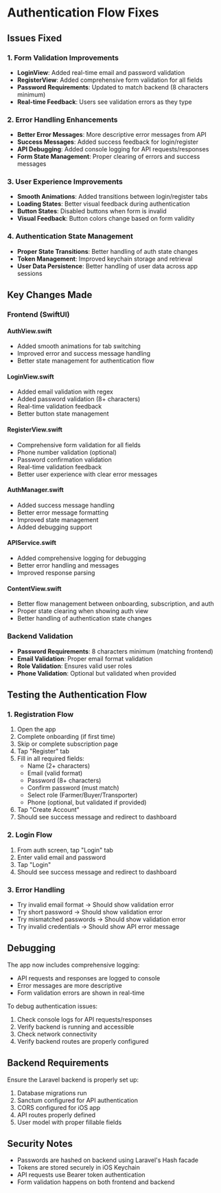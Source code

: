 # Authentication Flow Fixes

## Issues Fixed

### 1. Form Validation Improvements
- **LoginView**: Added real-time email and password validation
- **RegisterView**: Added comprehensive form validation for all fields
- **Password Requirements**: Updated to match backend (8 characters minimum)
- **Real-time Feedback**: Users see validation errors as they type

### 2. Error Handling Enhancements
- **Better Error Messages**: More descriptive error messages from API
- **Success Messages**: Added success feedback for login/register
- **API Debugging**: Added console logging for API requests/responses
- **Form State Management**: Proper clearing of errors and success messages

### 3. User Experience Improvements
- **Smooth Animations**: Added transitions between login/register tabs
- **Loading States**: Better visual feedback during authentication
- **Button States**: Disabled buttons when form is invalid
- **Visual Feedback**: Button colors change based on form validity

### 4. Authentication State Management
- **Proper State Transitions**: Better handling of auth state changes
- **Token Management**: Improved keychain storage and retrieval
- **User Data Persistence**: Better handling of user data across app sessions

## Key Changes Made

### Frontend (SwiftUI)

#### AuthView.swift
- Added smooth animations for tab switching
- Improved error and success message handling
- Better state management for authentication flow

#### LoginView.swift
- Added email validation with regex
- Added password validation (8+ characters)
- Real-time validation feedback
- Better button state management

#### RegisterView.swift
- Comprehensive form validation for all fields
- Phone number validation (optional)
- Password confirmation validation
- Real-time validation feedback
- Better user experience with clear error messages

#### AuthManager.swift
- Added success message handling
- Better error message formatting
- Improved state management
- Added debugging support

#### APIService.swift
- Added comprehensive logging for debugging
- Better error handling and messages
- Improved response parsing

#### ContentView.swift
- Better flow management between onboarding, subscription, and auth
- Proper state clearing when showing auth view
- Better handling of authentication state changes

### Backend Validation
- **Password Requirements**: 8 characters minimum (matching frontend)
- **Email Validation**: Proper email format validation
- **Role Validation**: Ensures valid user roles
- **Phone Validation**: Optional but validated when provided

## Testing the Authentication Flow

### 1. Registration Flow
1. Open the app
2. Complete onboarding (if first time)
3. Skip or complete subscription page
4. Tap "Register" tab
5. Fill in all required fields:
   - Name (2+ characters)
   - Email (valid format)
   - Password (8+ characters)
   - Confirm password (must match)
   - Select role (Farmer/Buyer/Transporter)
   - Phone (optional, but validated if provided)
6. Tap "Create Account"
7. Should see success message and redirect to dashboard

### 2. Login Flow
1. From auth screen, tap "Login" tab
2. Enter valid email and password
3. Tap "Login"
4. Should see success message and redirect to dashboard

### 3. Error Handling
- Try invalid email format → Should show validation error
- Try short password → Should show validation error
- Try mismatched passwords → Should show validation error
- Try invalid credentials → Should show API error message

## Debugging

The app now includes comprehensive logging:
- API requests and responses are logged to console
- Error messages are more descriptive
- Form validation errors are shown in real-time

To debug authentication issues:
1. Check console logs for API requests/responses
2. Verify backend is running and accessible
3. Check network connectivity
4. Verify backend routes are properly configured

## Backend Requirements

Ensure the Laravel backend is properly set up:
1. Database migrations run
2. Sanctum configured for API authentication
3. CORS configured for iOS app
4. API routes properly defined
5. User model with proper fillable fields

## Security Notes

- Passwords are hashed on backend using Laravel's Hash facade
- Tokens are stored securely in iOS Keychain
- API requests use Bearer token authentication
- Form validation happens on both frontend and backend 